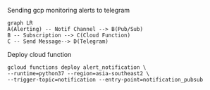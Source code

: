 Sending gcp monitoring alerts to telegram

```mermaid
graph LR
A(Alerting) -- Notif Channel --> B(Pub/Sub)
B -- Subscription --> C(Cloud Function)
C -- Send Message--> D(Telegram)
```

Deploy cloud function
```console
gcloud functions deploy alert_notification \
--runtime=python37 --region=asia-southeast2 \
--trigger-topic=notification --entry-point=notification_pubsub
```